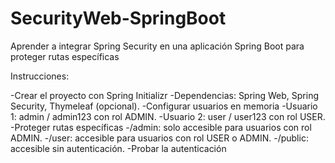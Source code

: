 # SecurityWeb-SpringBoot
Aprender a integrar Spring Security en una aplicación Spring Boot para proteger rutas específicas

Instrucciones:

-Crear el proyecto con Spring Initializr
-Dependencias: Spring Web, Spring Security, Thymeleaf (opcional).
-Configurar usuarios en memoria
-Usuario 1: admin / admin123 con rol ADMIN.
-Usuario 2: user / user123 con rol USER.
-Proteger rutas específicas
-/admin: solo accesible para usuarios con rol ADMIN.
-/user: accesible para usuarios con rol USER o ADMIN.
-/public: accesible sin autenticación.
-Probar la autenticación
